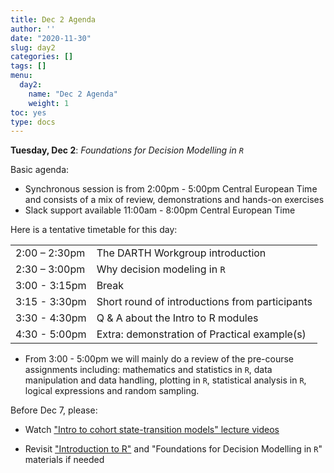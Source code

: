 ```yaml
---
title: Dec 2 Agenda
author: ''
date: "2020-11-30"
slug: day2
categories: []
tags: []
menu:
  day2:
    name: "Dec 2 Agenda"
    weight: 1
toc: yes
type: docs
---
```


**Tuesday, Dec 2**: *Foundations for Decision Modelling in `R`*

Basic agenda:

- Synchronous session is from 2:00pm - 5:00pm Central European Time and consists of a mix of review, demonstrations and hands-on exercises
- Slack support available 11:00am - 8:00pm Central European Time

Here is a tentative timetable for this day:

|                            |            |
|--------------------------------------------|:------------------|
| 2:00 – 2:30pm  |  The DARTH Workgroup introduction |
| 2:30 – 3:00pm  | Why decision modeling in `R` |
| 3:00 - 3:15pm  |  Break |
| 3:15 - 3:30pm  |  Short round of introductions from participants  |
| 3:30 - 4:30pm  |  Q & A about the Intro to R modules |
| 4:30 - 5:00pm  |  Extra: demonstration of Practical example(s)   |

- From 3:00 - 5:00pm we will mainly do a review of the pre-course assignments including: mathematics and statistics in `R`, data manipulation and data handling, plotting in `R`, statistical analysis in `R`, logical expressions and random sampling.

Before Dec 7, please:

- Watch ["Intro to cohort state-transition models" lecture videos](https://darth-course-zorginstituut-2020-a5630a.netlify.app/days/day3/videos_markov/)

- Revisit ["Introduction to R"](https://darth-course-zorginstituut-2020-a5630a.netlify.app/days/day1/) and "Foundations for Decision Modelling in `R`" materials if needed

<!-- ## Synchronous session recording -->

<!-- ```{r, echo=F} -->
<!-- blogdown::shortcode("vimeo", "475190905") -->
<!-- ``` -->



